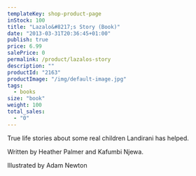 ```yaml
---
templateKey: shop-product-page
inStock: 100
title: "Lazalo&#8217;s Story (Book)"
date: "2013-03-31T20:36:45+01:00"
publish: true
price: 6.99
salePrice: 0
permalink: /product/lazalos-story
description: ""
productId: "2163"
productImage: "/img/default-image.jpg"
tags:
  - books
size: "book"
weight: 100
total_sales:
  - "0"
---
```


True life stories about some real children Landirani has helped.

Written by Heather Palmer and Kafumbi Njewa.

Illustrated by Adam Newton
